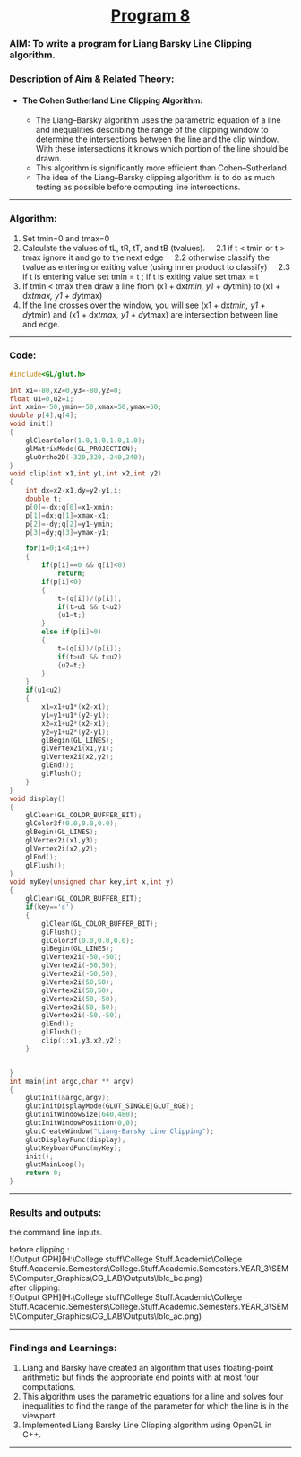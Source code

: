 # <center><u>Program 8</u></center>
### AIM: To write a program for Liang Barsky Line Clipping algorithm.

### Description of Aim & Related Theory:

- #### The Cohen Sutherland Line Clipping Algorithm:  
    + The Liang–Barsky algorithm uses the parametric equation of a line and inequalities describing the range of the clipping window to determine the intersections between the line and the clip window. With these intersections it knows which portion of the line should be drawn. 
    + This algorithm is significantly more efficient than Cohen–Sutherland. 
    + The idea of the Liang–Barsky clipping algorithm is to do as much testing as possible before computing line intersections.

---

### Algorithm:
1. Set tmin=0 and tmax=0
2. Calculate the values of tL, tR, tT, and tB (tvalues).
       2.1 if t < tmin or t > tmax ignore it and go to the next edge
       2.2 otherwise classify the tvalue as entering or exiting value (using inner product to classify)
       2.3 if t is entering value set tmin = t ; if t is exiting value set tmax = t
3. If tmin < tmax  then draw a line from (x1 + dx*tmin, y1 + dy*tmin) to (x1 + dx*tmax, y1 + dy*tmax)
4. If the line crosses over the window, you will see (x1 + dx*tmin, y1 + dy*tmin) and (x1 + dx*tmax, y1 + dy*tmax) are intersection between line and edge.

---
### Code:    
``` cpp
#include<GL/glut.h>

int x1=-80,x2=0,y3=-80,y2=0;
float u1=0,u2=1;
int xmin=-50,ymin=-50,xmax=50,ymax=50;
double p[4],q[4];
void init()
{
    glClearColor(1.0,1.0,1.0,1.0);
    glMatrixMode(GL_PROJECTION);
    gluOrtho2D(-320,320,-240,240);
}
void clip(int x1,int y1,int x2,int y2)
{
    int dx=x2-x1,dy=y2-y1,i;
    double t;
    p[0]=-dx;q[0]=x1-xmin;
    p[1]=dx;q[1]=xmax-x1;
    p[2]=-dy;q[2]=y1-ymin;
    p[3]=dy;q[3]=ymax-y1;

    for(i=0;i<4;i++)
    {
        if(p[i]==0 && q[i]<0)
            return;
        if(p[i]<0)
        {
            t=(q[i])/(p[i]);
            if(t>u1 && t<u2)
            {u1=t;}
        }
        else if(p[i]>0)
        {
            t=(q[i])/(p[i]);
            if(t>u1 && t<u2)
            {u2=t;}
        }
    }
    if(u1<u2)
    {
        x1=x1+u1*(x2-x1);
        y1=y1+u1*(y2-y1);
        x2=x1+u2*(x2-x1);
        y2=y1+u2*(y2-y1);
        glBegin(GL_LINES);
        glVertex2i(x1,y1);
        glVertex2i(x2,y2);
        glEnd();
        glFlush();
    }
}
void display()
{
    glClear(GL_COLOR_BUFFER_BIT);
    glColor3f(0.0,0.0,0.0);
    glBegin(GL_LINES);
    glVertex2i(x1,y3);
    glVertex2i(x2,y2);
    glEnd();
    glFlush();
}
void myKey(unsigned char key,int x,int y)
{
    glClear(GL_COLOR_BUFFER_BIT);
    if(key=='c')
    {
        glClear(GL_COLOR_BUFFER_BIT);
        glFlush();
        glColor3f(0.0,0.0,0.0);
        glBegin(GL_LINES);
        glVertex2i(-50,-50);
        glVertex2i(-50,50);
        glVertex2i(-50,50);
        glVertex2i(50,50);
        glVertex2i(50,50);
        glVertex2i(50,-50);
        glVertex2i(50,-50);
        glVertex2i(-50,-50);
        glEnd();
        glFlush();
        clip(::x1,y3,x2,y2);
    }


}
int main(int argc,char ** argv)
{
    glutInit(&argc,argv);
    glutInitDisplayMode(GLUT_SINGLE|GLUT_RGB);
    glutInitWindowSize(640,480);
    glutInitWindowPosition(0,0);
    glutCreateWindow("Liang-Barsky Line Clipping");
    glutDisplayFunc(display);
    glutKeyboardFunc(myKey);
    init();
    glutMainLoop();
    return 0;
}

```
---
### Results and outputs:  
the command line inputs.   

before clipping :  
![Output GPH](H:\College stuff\College Stuff.Academic\College Stuff.Academic.Semesters\College.Stuff.Academic.Semesters.YEAR_3\SEM 5\Computer_Graphics\CG_LAB\Outputs\lblc_bc.png)  
after clipping:  
![Output GPH](H:\College stuff\College Stuff.Academic\College Stuff.Academic.Semesters\College.Stuff.Academic.Semesters.YEAR_3\SEM 5\Computer_Graphics\CG_LAB\Outputs\lblc_ac.png)  

---
### Findings and Learnings:
1. Liang and Barsky have created an algorithm that uses floating-point arithmetic but finds the appropriate end points with at most four computations. 
2. This algorithm uses the parametric equations for a line and solves four inequalities to find the range of the parameter for which the line is in the viewport.
3. Implemented Liang Barsky Line Clipping algorithm using OpenGL in C++.

---
